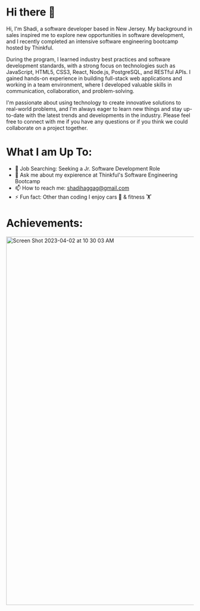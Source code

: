# Hi there 👋
Hi, I'm Shadi, a software developer based in New Jersey. My background in sales inspired me to explore new opportunities in software development, and I recently completed an intensive software engineering bootcamp hosted by Thinkful.

During the program, I learned industry best practices and software development standards, with a strong focus on technologies such as JavaScript, HTML5, CSS3, React, Node.js, PostgreSQL, and RESTful APIs. I gained hands-on experience in building full-stack web applications and working in a team environment, where I developed valuable skills in communication, collaboration, and problem-solving.

I'm passionate about using technology to create innovative solutions to real-world problems, and I'm always eager to learn new things and stay up-to-date with the latest trends and developments in the industry. Please feel free to connect with me if you have any questions or if you think we could collaborate on a project together.


# What I am Up To:

- 🔭 Job Searching: Seeking a Jr. Software Development Role
- 💬 Ask me about my expierence at Thinkful's Software Engineering Bootcamp
- 📫 How to reach me: shadihaggag@gmail.com
- ⚡ Fun fact: Other than coding I enjoy cars 🚗 & fitness 🏋️

# Achievements:
<img width="988" alt="Screen Shot 2023-04-02 at 10 30 03 AM" src="https://user-images.githubusercontent.com/98566854/229359306-6dd6e207-f096-4b64-b0ae-109d9b9b7387.png">




